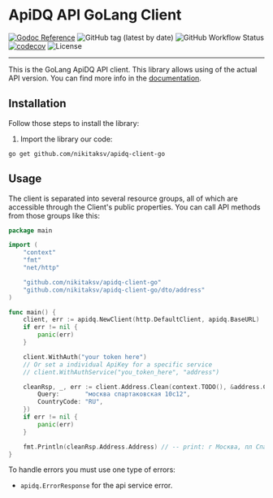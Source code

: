# ApiDQ API GoLang Client

[![Godoc Reference](https://godoc.org/github.com/nikitaksv/apidq-client-go?status.svg)](http://godoc.org/github.com/nikitaksv/apidq-client-go)
![GitHub tag (latest by date)](https://img.shields.io/github/v/tag/nikitaksv/apidq-client-go)
![GitHub Workflow Status](https://img.shields.io/github/workflow/status/nikitaksv/apidq-client-go/release)
[![codecov](https://codecov.io/gh/nikitaksv/apidq-client-go/branch/main/graph/badge.svg?token=7InxmTDBcB)](https://codecov.io/gh/nikitaksv/apidq-client-go)
![License](https://img.shields.io/github/license/nikitaksv/apidq-client-go)

---

This is the GoLang ApiDQ API client. This library allows using of the actual API version. You can find more info in
the [documentation](https://docs.apidq.io).

## Installation

Follow those steps to install the library:

1. Import the library our code:

```shell
go get github.com/nikitaksv/apidq-client-go
```

## Usage

The client is separated into several resource groups, all of which are accessible through the Client's public
properties. You can call API methods from those groups like this:

```go
package main

import (
	"context"
	"fmt"
	"net/http"

	"github.com/nikitaksv/apidq-client-go"
	"github.com/nikitaksv/apidq-client-go/dto/address"
)

func main() {
	client, err := apidq.NewClient(http.DefaultClient, apidq.BaseURL)
	if err != nil {
		panic(err)
	}

	client.WithAuth("your token here")
	// Or set a individual ApiKey for a specific service
	// client.WithAuthService("you_token_here", "address")

	cleanRsp, _, err := client.Address.Clean(context.TODO(), &address.CleanRequest{
		Query:       "москва спартаковская 10с12",
		CountryCode: "RU",
	})
	if err != nil {
		panic(err)
    }

	fmt.Println(cleanRsp.Address.Address) // -- print: г Москва, пл Спартаковская
}
```

To handle errors you must use one type of errors:

* `apidq.ErrorResponse` for the api service error.
